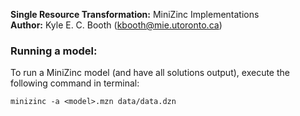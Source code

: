 **Single Resource Transformation:** MiniZinc Implementations  
**Author:** Kyle E. C. Booth (kbooth@mie.utoronto.ca) 

### Running a model:

To run a MiniZinc model (and have all solutions output), execute the following command in terminal:  

`minizinc -a <model>.mzn data/data.dzn`

